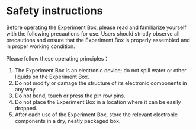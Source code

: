 # Safety instructions

Before operating the Experiment Box, please read and familiarize yourself with the following precautions for use. Users should strictly observe all precautions and ensure that the Experiment Box is properly assembled and in proper working condition.

Please follow these operating principles：

1. The Experiment Box is an electronic device; do not spill water or other liquids on the Experiment Box.
3. Do not modify or damage the structure of its electronic components in any way.
4. Do not bend, touch or press the pin row pins.
5. Do not place the Experiment Box in a location where it can be easily dropped.
6. After each use of the Experiment Box, store the relevant electronic components in a dry, neatly packaged box.
